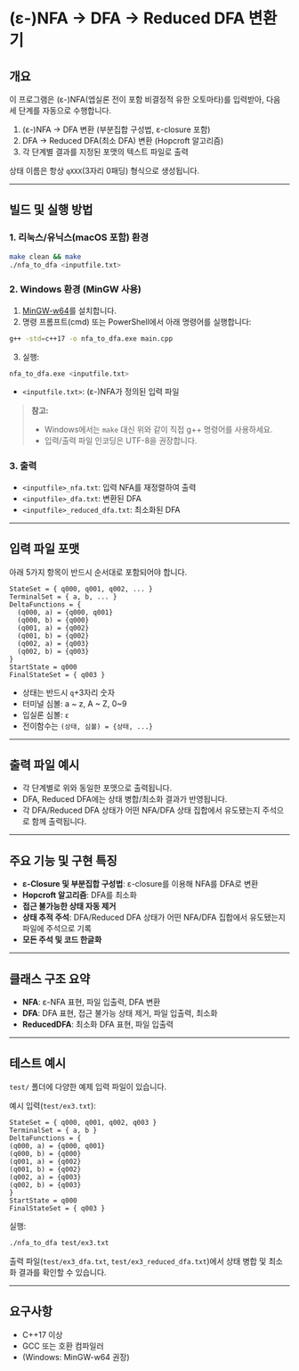 # (ε-)NFA → DFA → Reduced DFA 변환기

## 개요
이 프로그램은 (ε-)NFA(엡실론 전이 포함 비결정적 유한 오토마타)를 입력받아, 다음 세 단계를 자동으로 수행합니다.
1. (ε-)NFA → DFA 변환 (부분집합 구성법, ε-closure 포함)
2. DFA → Reduced DFA(최소 DFA) 변환 (Hopcroft 알고리즘)
3. 각 단계별 결과를 지정된 포맷의 텍스트 파일로 출력

상태 이름은 항상 `qXXX`(3자리 0패딩) 형식으로 생성됩니다.

---

## 빌드 및 실행 방법

### 1. 리눅스/유닉스(macOS 포함) 환경
```sh
make clean && make
./nfa_to_dfa <inputfile.txt>
```

### 2. Windows 환경 (MinGW 사용)
1. [MinGW-w64](https://www.mingw-w64.org/)를 설치합니다.
2. 명령 프롬프트(cmd) 또는 PowerShell에서 아래 명령어를 실행합니다:
```sh
g++ -std=c++17 -o nfa_to_dfa.exe main.cpp
```
3. 실행:
```sh
nfa_to_dfa.exe <inputfile.txt>
```
- `<inputfile.txt>`: (ε-)NFA가 정의된 입력 파일

> **참고:**
> - Windows에서는 `make` 대신 위와 같이 직접 g++ 명령어를 사용하세요.
> - 입력/출력 파일 인코딩은 UTF-8을 권장합니다.

### 3. 출력
- `<inputfile>_nfa.txt`: 입력 NFA를 재정렬하여 출력
- `<inputfile>_dfa.txt`: 변환된 DFA
- `<inputfile>_reduced_dfa.txt`: 최소화된 DFA

---

## 입력 파일 포맷
아래 5가지 항목이 반드시 순서대로 포함되어야 합니다.

```
StateSet = { q000, q001, q002, ... }
TerminalSet = { a, b, ... }
DeltaFunctions = {
  (q000, a) = {q000, q001}
  (q000, b) = {q000}
  (q001, a) = {q002}
  (q001, b) = {q002}
  (q002, a) = {q003}
  (q002, b) = {q003}
}
StartState = q000
FinalStateSet = { q003 }
```
- 상태는 반드시 `q`+3자리 숫자
- 터미널 심볼: a ~ z, A ~ Z, 0~9
- 입실론 심볼: `ε`
- 전이함수는 `(상태, 심볼) = {상태, ...}`

---

## 출력 파일 예시
- 각 단계별로 위와 동일한 포맷으로 출력됩니다.
- DFA, Reduced DFA에는 상태 병합/최소화 결과가 반영됩니다.
- 각 DFA/Reduced DFA 상태가 어떤 NFA/DFA 상태 집합에서 유도됐는지 주석으로 함께 출력됩니다.

---

## 주요 기능 및 구현 특징
- **ε-Closure 및 부분집합 구성법**: ε-closure를 이용해 NFA를 DFA로 변환
- **Hopcroft 알고리즘**: DFA를 최소화
- **접근 불가능한 상태 자동 제거**
- **상태 추적 주석**: DFA/Reduced DFA 상태가 어떤 NFA/DFA 집합에서 유도됐는지 파일에 주석으로 기록
- **모든 주석 및 코드 한글화**

---

## 클래스 구조 요약
- **NFA**: ε-NFA 표현, 파일 입출력, DFA 변환
- **DFA**: DFA 표현, 접근 불가능 상태 제거, 파일 입출력, 최소화
- **ReducedDFA**: 최소화 DFA 표현, 파일 입출력

---

## 테스트 예시
`test/` 폴더에 다양한 예제 입력 파일이 있습니다.

예시 입력(`test/ex3.txt`):
```
StateSet = { q000, q001, q002, q003 }
TerminalSet = { a, b }
DeltaFunctions = {
(q000, a) = {q000, q001}
(q000, b) = {q000}
(q001, a) = {q002}
(q001, b) = {q002}
(q002, a) = {q003}
(q002, b) = {q003}
}
StartState = q000
FinalStateSet = { q003 }
```

실행:
```sh
./nfa_to_dfa test/ex3.txt
```

출력 파일(`test/ex3_dfa.txt`, `test/ex3_reduced_dfa.txt`)에서 상태 병합 및 최소화 결과를 확인할 수 있습니다.

---

## 요구사항
- C++17 이상
- GCC 또는 호환 컴파일러
- (Windows: MinGW-w64 권장)


